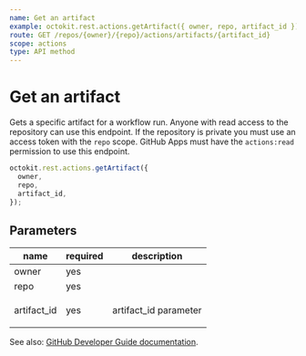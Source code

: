 ```yaml
---
name: Get an artifact
example: octokit.rest.actions.getArtifact({ owner, repo, artifact_id })
route: GET /repos/{owner}/{repo}/actions/artifacts/{artifact_id}
scope: actions
type: API method
---
```


# Get an artifact

Gets a specific artifact for a workflow run. Anyone with read access to the repository can use this endpoint. If the repository is private you must use an access token with the `repo` scope. GitHub Apps must have the `actions:read` permission to use this endpoint.

```js
octokit.rest.actions.getArtifact({
  owner,
  repo,
  artifact_id,
});
```

## Parameters

<table>
  <thead>
    <tr>
      <th>name</th>
      <th>required</th>
      <th>description</th>
    </tr>
  </thead>
  <tbody>
    <tr><td>owner</td><td>yes</td><td>

</td></tr>
<tr><td>repo</td><td>yes</td><td>

</td></tr>
<tr><td>artifact_id</td><td>yes</td><td>

artifact_id parameter

</td></tr>
  </tbody>
</table>

See also: [GitHub Developer Guide documentation](https://docs.github.com/rest/reference/actions#get-an-artifact).
